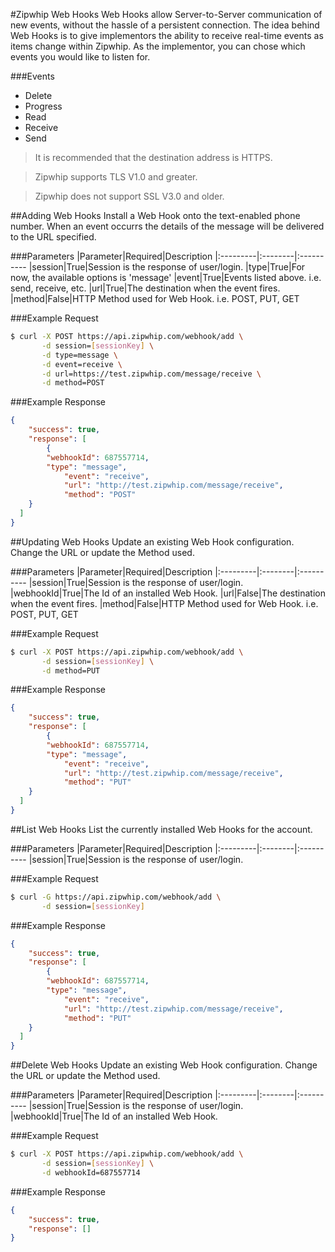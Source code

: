 #Zipwhip Web Hooks
Web Hooks allow Server-to-Server communication of new events, without the hassle
of a persistent connection. The idea behind Web Hooks is to give implementors the ability to receive real-time events as items change within Zipwhip.
As the implementor, you can chose which events you would like to listen for.

###Events
* Delete
* Progress
* Read
* Receive
* Send

> It is recommended that the destination address is HTTPS.
 
> Zipwhip supports TLS V1.0 and greater.

> Zipwhip does not support SSL V3.0 and older. 

##Adding Web Hooks
Install a Web Hook onto the text-enabled phone number. When an event occurrs the details of the message will be delivered to the URL specified.

###Parameters
|Parameter|Required|Description
|:---------|:--------|:----------
|session|True|Session is the response of user/login.
|type|True|For now, the available options is 'message'
|event|True|Events listed above. i.e. send, receive, etc.
|url|True|The destination when the event fires. 
|method|False|HTTP Method used for Web Hook. i.e. POST, PUT, GET

###Example Request
```sh
$ curl -X POST https://api.zipwhip.com/webhook/add \
       -d session=[sessionKey] \
       -d type=message \
       -d event=receive \
       -d url=https://test.zipwhip.com/message/receive \
       -d method=POST
```

###Example Response
```JSON
{
	"success": true,
	"response": [
		{
  		"webhookId": 687557714,
  		"type": "message",
			"event": "receive",
			"url": "http://test.zipwhip.com/message/receive",
			"method": "POST"
  	}
  ]
}
```

##Updating Web Hooks
Update an existing Web Hook configuration. Change the URL or update the Method used.

###Parameters
|Parameter|Required|Description
|:---------|:--------|:----------
|session|True|Session is the response of user/login.
|webhookId|True|The Id of an installed Web Hook.
|url|False|The destination when the event fires. 
|method|False|HTTP Method used for Web Hook. i.e. POST, PUT, GET

###Example Request
```sh
$ curl -X POST https://api.zipwhip.com/webhook/add \
       -d session=[sessionKey] \
       -d method=PUT
```

###Example Response
```JSON
{
	"success": true,
	"response": [
		{
  		"webhookId": 687557714,
  		"type": "message",
			"event": "receive",
			"url": "http://test.zipwhip.com/message/receive",
			"method": "PUT"
  	}
  ]
}
```

##List Web Hooks
List the currently installed Web Hooks for the account.

###Parameters
|Parameter|Required|Description
|:---------|:--------|:----------
|session|True|Session is the response of user/login.

###Example Request
```sh
$ curl -G https://api.zipwhip.com/webhook/add \
       -d session=[sessionKey]
```

###Example Response
```JSON
{
	"success": true,
	"response": [
		{
  		"webhookId": 687557714,
  		"type": "message",
			"event": "receive",
			"url": "http://test.zipwhip.com/message/receive",
			"method": "PUT"
  	}
  ]
}
```

##Delete Web Hooks
Update an existing Web Hook configuration. Change the URL or update the Method used.

###Parameters
|Parameter|Required|Description
|:---------|:--------|:----------
|session|True|Session is the response of user/login.
|webhookId|True|The Id of an installed Web Hook.

###Example Request
```sh
$ curl -X POST https://api.zipwhip.com/webhook/add \
       -d session=[sessionKey] \
       -d webhookId=687557714
```

###Example Response
```JSON
{
	"success": true,
	"response": []
}
``` 
